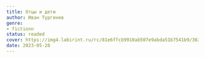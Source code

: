 ```yaml
---
title: Отцы и дети
author: Иван Тургенев
genre:
- fictionn
status: readed
cover: https://img4.labirint.ru/rc/81e6ffcb9910ab507e9abda51b7541b9/363x561q80/books49/484898/cover.jpg?1686224218
date: 2023-05-28
---
```


